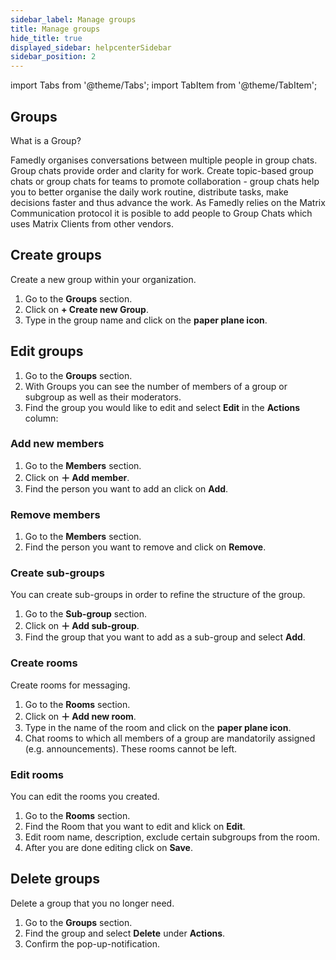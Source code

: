 ```yaml
---
sidebar_label: Manage groups
title: Manage groups
hide_title: true
displayed_sidebar: helpcenterSidebar
sidebar_position: 2
---
```


import Tabs from '@theme/Tabs';
import TabItem from '@theme/TabItem';


<div class="hero hero--primary">
  <div class="container">
    <h2 class="hero__title">Groups</h2>
    <p class="hero__subtitle">What is a Group?</p>
    <p>Famedly organises conversations between multiple people in group chats. Group chats provide order and clarity for work. Create topic-based group chats or group chats for teams to promote collaboration - group chats help you to better organise the daily work routine, distribute tasks, make decisions faster and thus advance the work. As Famedly relies on the Matrix Communication protocol it is posible to add people to Group Chats which uses Matrix Clients from other vendors.</p>
  </div>
</div>

## Create groups

Create a new group within your organization.

<Tabs>
  <TabItem value="desktop" label="Desktop" default>
  <ol>
    <li>Go to the <b>Groups</b> section.</li>
    <li>Click on <b>+ Create new Group</b>.</li>
    <li>Type in the group name and click on the <b>paper plane icon</b>.</li>
  </ol>
  </TabItem>
</Tabs>

## Edit groups

<Tabs>
  <TabItem value="desktop" label="Desktop" default>
  <ol>
    <li>Go to the <b>Groups</b> section.</li>
    <li>With Groups you can see the number of members of a group or subgroup as well as their moderators.</li>
    <li>Find the group you would like to edit and select <b>Edit</b> in the <b>Actions</b> column:</li>
  </ol>
  </TabItem>
</Tabs>

### Add new members

<Tabs>
  <TabItem value="desktop" label="Desktop" default>
  <ol>
    <li>Go to the <b>Members</b> section.</li>
    <li>Click on <b>＋ Add member</b>.</li>
    <li>Find the person you want to add an click on <b>Add</b>.</li>
  </ol>
  </TabItem>
</Tabs>

### Remove members

<Tabs>
  <TabItem value="desktop" label="Desktop" default>
  <ol>
    <li>Go to the <b>Members</b> section.</li>
    <li>Find the person you want to remove and click on <b>Remove</b>.</li>
  </ol>
  </TabItem>
</Tabs>

### Create sub-groups

You can create sub-groups in order to refine the structure of the group.

<Tabs>
  <TabItem value="desktop" label="Desktop" default>
  <ol>
    <li>Go to the <b>Sub-group</b> section.</li>
    <li>Click on <b>＋ Add sub-group</b>.</li>
    <li>Find the group that you want to add as a sub-group and select <b>Add</b>.</li>
  </ol>
  </TabItem>
</Tabs>

### Create rooms

Create rooms for messaging.

<Tabs>
  <TabItem value="desktop" label="Desktop" default>
  <ol>
    <li>Go to the <b>Rooms</b> section.</li>
    <li>Click on <b>＋ Add new room</b>.</li>
    <li>Type in the name of the room and click on the <b>paper plane icon</b>.</li>
    <li>Chat rooms to which all members of a group are mandatorily assigned (e.g. announcements). These rooms cannot be left.</li>
  </ol>
  </TabItem>
</Tabs>

### Edit rooms

You can edit the rooms you created.

<Tabs>
  <TabItem value="desktop" label="Desktop" default>
  <ol>
    <li>Go to the <b>Rooms</b> section.</li>
    <li>Find the Room that you want to edit and klick on <b>Edit</b>.</li>
    <li>Edit room name, description, exclude certain subgroups from the room.</li>
    <li>After you are done editing click on <b>Save</b>.</li>
  </ol>
  </TabItem>
</Tabs>

## Delete groups

Delete a group that you no longer need.

<Tabs>
  <TabItem value="desktop" label="Desktop" default>
  <ol>
    <li>Go to the <b>Groups</b> section.</li>
    <li>Find the group and select <b>Delete</b> under <b>Actions</b>.</li>
    <li>Confirm the pop-up-notification.</li>
  </ol>
  </TabItem>
</Tabs>
